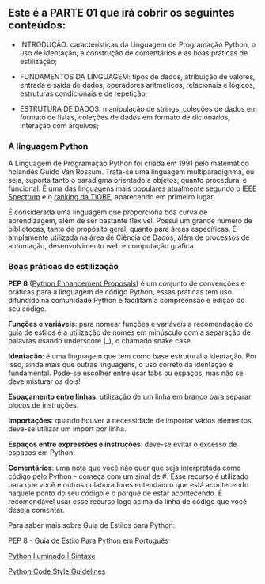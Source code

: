 ## **Este é a PARTE 01 que irá cobrir os seguintes conteúdos:**

- INTRODUÇÃO: características da Linguagem de Programação Python,  o uso de identação, a construção de comentários e as boas práticas de estilização;

- FUNDAMENTOS DA LINGUAGEM: tipos de dados, atribuição de valores, entrada e saída de dados, operadores aritméticos, relacionais e lógicos, estruturas condicionais e de repetição;

- ESTRUTURA DE DADOS: manipulação de strings, coleções de dados em formato de listas, coleções de dados em formato de dicionários, interação com arquivos;

### A linguagem Python
A Linguagem de Programação Python foi criada em 1991 pelo matemático holandês Guido Van Rossum. Trata-se uma linguagem multiparadignma, ou seja, suporta tanto o paradigma orientado a objetos, quanto procedural e funcional. É uma das linguagens mais populares atualmente segundo o [IEEE Spectrum](https://spectrum.ieee.org/top-programming-languages-2022) e o [ranking da TIOBE](https://www.tiobe.com/tiobe-index/), aparecendo em primeiro lugar.

É considerada uma linguagem que proporciona boa curva de aprendizagem, além de ser bastante flexível. Possui um grande número de bibliotecas, tanto de propósito geral, quanto para áreas específicas. É amplamente utilizada na área de Ciência de Dados, além de processos de automação, desenvolvimento web e computação gráfica.

### Boas práticas de estilização

**PEP 8** ([Python Enhancement Proposals](https://peps.python.org/pep-0008/)) é um conjunto de convenções e práticas para a linguagem de código Python, essas práticas tem uso difundido na comunidade Python e facilitam a compreensão e edição do seu código.

**Funções e variáveis**: para nomear funções e variáveis a recomendação do guia de estilos é a utilização de nomes em minúsculo com a separação de palavras usando underscore (_), o chamado snake case.

**Identação**: é uma linguagem que tem como base estrutural a identação. Por isso, ainda mais que outras linguagens, o uso correto da identação é fundamental. Pode-se escolher entre usar tabs ou espaços, mas não se deve misturar os dois!

**Espaçamento entre linhas**: utilização de um linha em branco para separar blocos de instruções.

**Importações**: quando houver a necessidade de importar vários elementos, deve-se utilizar um import por linha.

**Espaços entre expressões e instruções**: deve-se evitar o excesso de espacos em Python.

**Comentários**: uma nota que você não quer que seja interpretada como código pelo Python - começa com um sinal de #. Esse recurso é utilizado para que você e outros colaboradores entendam o que está acontecendo naquele ponto do seu código e o porquê de estar acontecendo. É recomendável usar esse recurso logo acima da linha de código que você deseja comentar.

Para saber mais sobre Guia de Estilos para Python:

[PEP 8 - Guia de Estilo Para Python em Português](https://wiki.python.org.br/GuiaDeEstilo)

[Python Iluminado | Sintaxe](https://pythoniluminado.netlify.app/sintaxe)

[Python Code Style Guidelines](https://www.cs.swarthmore.edu/~adanner/cs21/python_codestyle.php)
